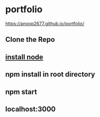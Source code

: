 # portfolio
https://anoop2677.github.io/portfolio/

## Clone the Repo
## [install node](https://nodejs.org/dist/v14.15.4/node-v14.15.4-x64.msi)
## npm install in root directory
## npm start
## localhost:3000
